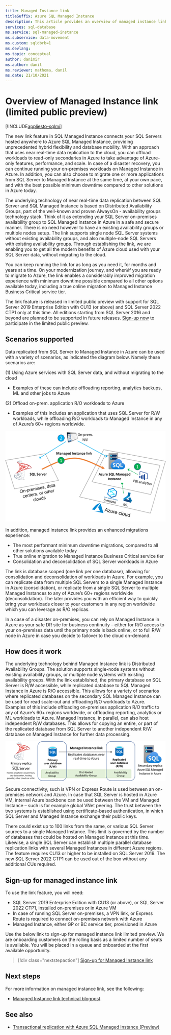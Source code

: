 ```yaml
---
title: Managed Instance link
titleSuffix: Azure SQL Managed Instance 
description: This article provides an overview of managed instance link feature
services: sql-database
ms.service: sql-managed-instance
ms.subservice: data-movement
ms.custom: sqldbrb=1
ms.devlang: 
ms.topic: conceptual
author: danimir
ms.author: danil
ms.reviewer: mathoma, danil
ms.date: 21/10/2021
---
```

# Overview of Managed Instance link (limited public preview)
[!INCLUDE[appliesto-sqlmi](../includes/appliesto-sqlmi.md)]

The new link feature in SQL Managed Instance connects your SQL Servers hosted anywhere to Azure SQL Managed Instance, providing unprecedented hybrid flexibility and database mobility. With an approach that uses near real-time data replication to the cloud, you can offload workloads to read-only secondaries in Azure to take advantage of Azure-only features, performance, and scale. In case of a disaster recovery, you can continue running your on-premises workloads on Managed Instance in Azure. In addition, you can also choose to migrate one or more applications from SQL Server to Managed Instance at the same time, at your own pace, and with the best possible minimum downtime compared to other solutions in Azure today.

The underlying technology of near real-time data replication between SQL Server and SQL Managed Instance is based on Distributed Availability Groups, part of the well-known and proven AlwaysOn - availability groups technology stack. Think of it as extending your SQL Server on-premises availability group to SQL Managed Instance in Azure in a safe and secure manner. There is no need however to have an existing availability groups or multiple nodes setup. The link supports single node SQL Server systems without existing availability groups, and also multiple-node SQL Servers with existing availability groups. Through establishing the link, we are enabling you to get all the modern benefits of Azure cloud used with your SQL Server data, without migrating to the cloud.

You can keep running the link for as long as you need it, for months and years at a time. On your modernization journey, and when\if you are ready to migrate to Azure, the link enables a considerably improved migration experience with minimum downtime possible compared to all other options available today, including a true online migration to Managed Instance Business Critical service tier.

The link feature is released in limited public preview with support for SQL Server 2019 Enterprise Edition with CU13 (or above) and SQL Server 2022 CTP1 only at this time. All editions starting from SQL Server 2016 and beyond are planned to be supported in future releases. [Sign-up now](https://aka.ms/mi-link-signup) to participate in the limited public preview. 

## Scenarios supported

Data replicated from SQL Server to Managed Instance in Azure can be used with a variety of scenarios, as indicated the diagram below. Namely these scenarios are:

(1) Using Azure services with SQL Server data, and without migrating to the cloud
- Examples of these can include offloading reporting, analytics backups, ML and other jobs to Azure

(2) Offload on-prem. application R/O workloads to Azure
- Examples of this includes an application that uses SQL Server for R/W workloads, while offloading R/O workloads to Managed Instance in any of Azure’s 60+ regions worldwide.

![Managed Instance link main scenario](./media/managed-instance-link/mi-link-main-scenario.png)

In addition, managed instance link provides an enhanced migrations experience:
- The most performant minimum downtime migrations, compared to all other solutions available today
- True online migration to Managed Instance Business Critical service tier
- Consolidation and deconsolidation of SQL Server workloads in Azure

The link is database scoped (one link per one database), allowing for consolidation and deconsolidation of workloads in Azure. For example, you can replicate data from multiple SQL Servers to a single Managed Instance in Azure (consolidation), or replicate from a single SQL Server to multiple Managed Instances to any of Azure’s 60+ regions worldwide (deconsolidation). The later provides you with an efficient way to quickly bring your workloads closer to your customers in any region worldwide which you can leverage as R/O replicas.

In a case of a disaster on-premises, you can rely on Managed Instance in Azure as your safe DR site for business continuity – either for R/O access to your on-premises data until the primary node is back online, or to full R/W node in Azure in case you decide to failover to the cloud on-demand.

## How does it work

The underlying technology behind Managed Instance link is Distributed Availability Groups. The solution supports single-node systems without existing availability groups, or multiple node systems with existing availability groups. With the link established, the primary database on SQL Server is R/W accessible, while replicated database to SQL Managed Instance in Azure is R/O accessible. This allows for a variety of scenarios where replicated databases on the secondary SQL Managed Instance can be used for read scale-out and offloading R/O workloads to Azure. Examples of this include offloading on-premises application R/O traffic to any of Azure’s 60+ regions worldwide, or offloading reporting, analytics or ML workloads to Azure. Managed Instance, in parallel, can also host independent R/W databases. This allows for copying an entire, or part of the replicated database from SQL Server to another independent R/W database on Managed Instance for further data processing.

![Managed Instance link how does it work](./media/managed-instance-link/mi-link-ag-dag.png)

Secure connectivity, such is VPN or Express Route is used between an on-premises network and Azure. In case that SQL Server is hosted in Azure VM, internal Azure backbone can be used between the VM and Managed Instance – such is for example global VNet peering. The trust between the two systems is established using certificate-based authentication, in which SQL Server and Managed Instance exchange their public keys.

There could exist up to 100 links from the same, or various SQL Server sources to a single Managed Instance. This limit is governed by the number of databases that could be hosted on Managed Instance at this time. Likewise, a single SQL Server can establish multiple parallel database replication links with several Managed Instances in different Azure regions. The feature requires CU13 or higher to be installed on SQL Server 2019. The new SQL Server 2022 CTP1 can be used out of the box without any additional CUs required.

## Sign-up for managed instance link

To use the link feature, you will need:
- SQL Server 2019 Enterprise Edition with CU13 (or above), or SQL Server 2022 CTP1, installed on-premises or in Azure VM
- In case of running SQL Server on-premises, a VPN link, or Express Route is required to connect on-premises network with Azure
- Managed Instance, either GP or BC service tier, provisioned in Azure

Use the below link to sign-up for managed instance link limited preview. We are onboarding customers on the rolling basis as a limited number of seats is available. You will be placed in a queue and onboarded at the first available opportunity.

> [!div class="nextstepaction"]
> [Sign-up for Managed Instance link](https://aka.ms/mi-link-signup)

## Next steps

For more information on managed instance link, see the following:
- [Managed Instance link technical blogpost](https://aka.ms/mi-link-techblog).

## See also

- [Transactional replication with Azure SQL Managed Instance (Preview)](replication-transactional-overview.md)
